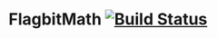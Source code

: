 # FlagbitMath [![Build Status](https://travis-ci.org/Flagbit/FlagbitMath.svg?branch=master)](https://travis-ci.org/Flagbit/FlagbitMath)
